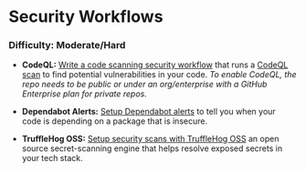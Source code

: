 <h1>Security Workflows</h1>

<h3>Difficulty: Moderate/Hard</h3>

- **CodeQL:** [Write a code scanning security workflow](https://docs.github.com/en/code-security/code-scanning/automatically-scanning-your-code-for-vulnerabilities-and-errors/setting-up-code-scanning-for-a-repository#setting-up-code-scanning-automatically) that runs a [CodeQL scan](https://codeql.github.com/docs/codeql-overview/about-codeql/) to find potential vulnerabilities in your code. _To enable CodeQL, the repo needs to be public or under an org/enterprise with a GitHub Enterprise plan for private repos._

- **Dependabot Alerts:** [Setup Dependabot alerts](https://docs.github.com/en/code-security/dependabot/dependabot-alerts/about-dependabot-alerts) to tell you when your code is depending on a package that is insecure.

- **TruffleHog OSS:** [Setup security scans with TruffleHog OSS](https://github.com/marketplace/actions/trufflehog-oss) an open source secret-scanning engine that helps resolve exposed secrets in your tech stack.